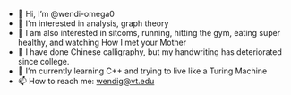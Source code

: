 - 👋 Hi, I’m @wendi-omega0
- 👀 I’m interested in analysis, graph theory
- 👀 I am also interested in sitcoms, running, hitting the gym, eating super healthy, and watching How I met your Mother 
- 👀 I have done Chinese calligraphy, but my handwriting has deteriorated since college. 
- 🌱 I’m currently learning C++ and trying to live like a Turing Machine 
- 📫 How to reach me: wendig@vt.edu

<!---
wendi-omega0/wendi-omega0 is a ✨ special ✨ repository because its `README.md` (this file) appears on your GitHub profile.
You can click the Preview link to take a look at your changes.
--->

